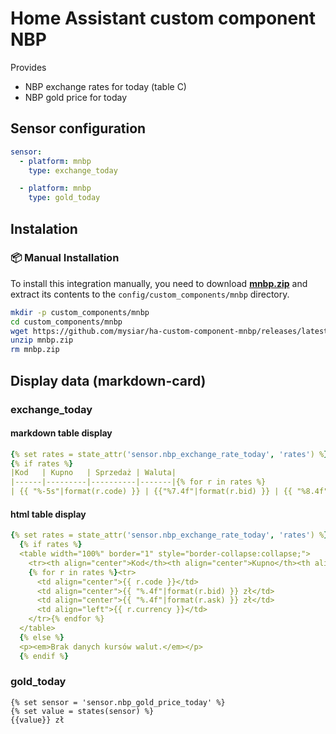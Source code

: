 # Home Assistant custom component NBP

Provides
 - NBP exchange rates for today (table C)
 - NBP gold price for today

## Sensor configuration

```yaml
sensor:
  - platform: mnbp
    type: exchange_today

  - platform: mnbp
    type: gold_today
```

## Instalation
### 📦 Manual Installation

To install this integration manually, you need to download [**mnbp.zip**](https://github.com/mysiar/ha-custom-component-mnbp/releases/latest/download/mnbp.zip) and extract its contents to the `config/custom_components/mnbp` directory.


```bash
mkdir -p custom_components/mnbp
cd custom_components/mnbp
wget https://github.com/mysiar/ha-custom-component-mnbp/releases/latest/download/mnbp.zip
unzip mnbp.zip
rm mnbp.zip
```
## Display data (markdown-card)
### exchange_today

#### markdown table display
```yaml
{% set rates = state_attr('sensor.nbp_exchange_rate_today', 'rates') %} 
{% if rates %}
|Kod   | Kupno   | Sprzedaż | Waluta|
|------|---------|----------|-------|{% for r in rates %}
| {{ "%-5s"|format(r.code) }} | {{"%7.4f"|format(r.bid) }} | {{ "%8.4f"|format(r.ask) }} | {{ r.currency }} |{% endfor %} {% else %} _Brak danych kursów walut._ {% endif %}
```

#### html table display
```yaml
{% set rates = state_attr('sensor.nbp_exchange_rate_today', 'rates') %}
  {% if rates %}
  <table width="100%" border="1" style="border-collapse:collapse;">
    <tr><th align="center">Kod</th><th align="center">Kupno</th><th align="center">Sprzedaż</th><th align="center">Waluta</th></tr>
    {% for r in rates %}<tr>
      <td align="center">{{ r.code }}</td>
      <td align="center">{{ "%.4f"|format(r.bid) }} zł</td>
      <td align="center">{{ "%.4f"|format(r.ask) }} zł</td>
      <td align="left">{{ r.currency }}</td>
    </tr>{% endfor %}
  </table>
  {% else %}
  <p><em>Brak danych kursów walut.</em></p>
  {% endif %}
```
### gold_today

```
{% set sensor = 'sensor.nbp_gold_price_today' %}
{% set value = states(sensor) %}
{{value}} zł
```